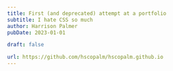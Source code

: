 ```yaml
---
title: First (and deprecated) attempt at a portfolio
subtitle: I hate CSS so much
author: Harrison Palmer
pubDate: 2023-01-01

draft: false

url: https://github.com/hscopalm/hscopalm.github.io
---
```

